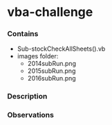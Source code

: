 # vba-challenge
### Contains
- Sub-stockCheckAllSheets().vb
- images folder:
    - 2014subRun.png
    - 2015subRun.png
    - 2016subRun.png

### Description

### Observations
